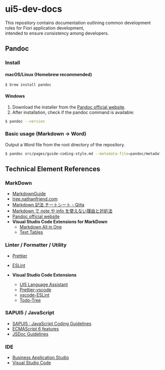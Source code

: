 # ui5-dev-docs

This repository contains documentation outlining common development rules for Fiori application development,  
intended to ensure consistency among developers.

## Pandoc

### Install

#### macOS/Linux (Homebrew recommended)

```sh
$ brew install pandoc
```

#### Windows

1. Download the installer from the [Pandoc official website](https://pandoc.org/installing.html).
2. After installation, check if the pandoc command is available:

```sh
$ pandoc --version
```

### Basic usage (Markdown → Word)

Output a Word file from the root directory of the repository.

```sh
$ pandoc src/pages/guide-coding-style.md --metadata-file=pandoc/metadata.yaml --resource-path=./src/pages/ --highlight-style=breezeDark --reference-doc=pandoc/reference.docx -o output/UI5_FreeStyle_開発共通ルール.docx
```

## Technical Element References

### MarkDown

-   [MarkdownGuide](https://www.markdownguide.org/)
-   [tree.nathanfriend.com](https://tree.nathanfriend.com/)
-   [Markdown 記法 チートシート - Qiita](https://qiita.com/Qiita/items/c686397e4a0f4f11683d)
-   [Markdown で note や info を使えない理由と対処法](https://roboin.io/article/2024/01/20/note-info-not-work-in-markdown/)
-   [Pandoc official website](https://pandoc.org/)
-   **Visual Studio Code Extensions for MarkDown**
    -   [Markdown All in One](https://marketplace.visualstudio.com/items?itemName=yzhang.markdown-all-in-one)
    -   [Text Tables](https://marketplace.visualstudio.com/items?itemName=RomanPeshkov.vscode-text-tables)

### Linter / Formatter / Utility

-   [Prettier](https://prettier.io/)
-   [ESLint](https://eslint.org/)

-   **Visual Studio Code Extensions**
    -   [UI5 Language Assistant](https://marketplace.visualstudio.com/items?itemName=SAPOSS.vscode-ui5-language-assistant)
    -   [Prettier-vscode](https://marketplace.visualstudio.com/items?itemName=esbenp.prettier-vscode)
    -   [vscode-ESLint](https://marketplace.visualstudio.com/items?itemName=dbaeumer.vscode-eslint)
    -   [Todo-Tree](https://marketplace.visualstudio.com/items?itemName=Gruntfuggly.todo-tree)

### SAPUI5 / JavaScript

-   [SAPUI5 : JavaScript Coding Guidelines](https://help.sap.com/docs/UI_ADD-ON_FOR_SAP_NETWEAVER_20/b4b7cba328bc480d9b373c7da9335537/eded636b85584cd586b1fe231d2b5dac.html)
-   [ECMAScript 6 features](https://github.com/lukehoban/es6features)
-   [JSDoc Guidelines](https://github.com/SAP/openui5/blob/master/docs/guidelines/jsdoc.md)

### IDE

-   [Business Application Studio](https://www.sap.com/japan/products/technology-platform/business-application-studio.html)
-   [Visual Studio Code](https://code.visualstudio.com/)
